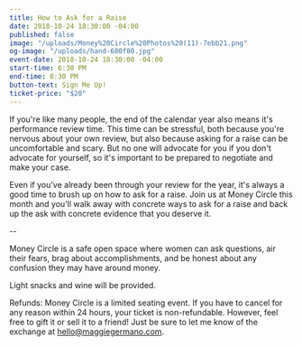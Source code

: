 ```yaml
---
title: How to Ask for a Raise
date: 2018-10-24 18:30:00 -04:00
published: false
image: "/uploads/Money%20Circle%20Photos%20(11)-7ebb21.png"
og-image: "/uploads/hand-680f80.jpg"
event-date: 2018-10-24 18:30:00 -04:00
start-time: 6:30 PM
end-time: 8:30 PM
button-text: Sign Me Up!
ticket-price: "$20"
---
```


If you're like many people, the end of the calendar year also means it's performance review time. This time can be stressful, both because you're nervous about your own review, but also because asking for a raise can be uncomfortable and scary. But no one will advocate for you if you don't advocate for yourself, so it's important to be prepared to negotiate and make your case.

Even if you've already been through your review for the year, it's always a good time to brush up on how to ask for a raise. Join us at Money Circle this month and you'll walk away with concrete ways to ask for a raise and back up the ask with concrete evidence that you deserve it.

--

Money Circle is a safe open space where women can ask questions, air their fears, brag about accomplishments, and be honest about any confusion they may have around money.

Light snacks and wine will be provided.

Refunds: Money Circle is a limited seating event. If you have to cancel for any reason within 24 hours, your ticket is non-refundable. However, feel free to gift it or sell it to a friend! Just be sure to let me know of the exchange at [hello@maggiegermano.com](mailto:hello@maggiegermano.com).
